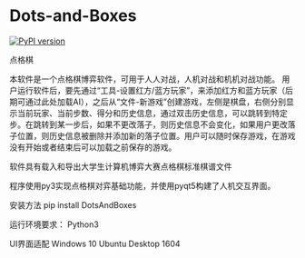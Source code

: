 # Dots-and-Boxes
[![PyPI version](https://img.shields.io/pypi/v/DotsAndBoxes.svg)](https://pypi.python.org/pypi/DotsAndBoxes)

点格棋

本软件是一个点格棋博弈软件，可用于人人对战，人机对战和机机对战功能。
用户运行软件后，要先通过“工具-设置红方/蓝方玩家”，来添加红方和蓝方玩家（后期可通过此处加载AI），之后从“文件-新游戏”创建游戏，左侧是棋盘，右侧分别显示当前玩家、当前步数、得分和历史信息，通过双击历史信息，可以跳转到特定步。在跳转到某一步后，如果不更改落子，则历史信息不会变化，如果用户更改落子位置，则历史信息被删除并添加新的落子位置。用户可以随时保存游戏，在游戏没有开始或者结束后可以加载之前保存的游戏。

软件具有载入和导出大学生计算机博弈大赛点格棋标准棋谱文件

程序使用py3实现点格棋对弈基础功能，并使用pyqt5构建了人机交互界面。

安装方法
pip install DotsAndBoxes

运行环境要求：
Python3

UI界面适配
Windows 10
Ubuntu Desktop 1604
